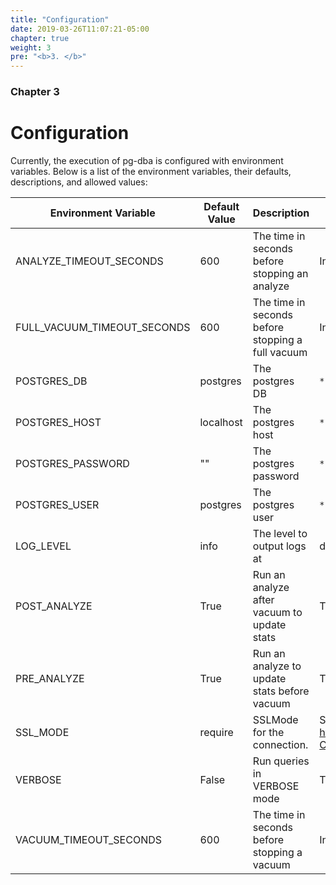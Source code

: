 ```yaml
---
title: "Configuration"
date: 2019-03-26T11:07:21-05:00
chapter: true
weight: 3
pre: "<b>3. </b>"
---
```


### Chapter 3

# Configuration

Currently, the execution of pg-dba is configured with environment variables.
Below is a list of the environment variables, their defaults, descriptions,
and allowed values:


| Environment Variable        | Default Value | Description                                       | Allowed Values                                                            |
|-----------------------------|---------------|---------------------------------------------------|---------------------------------------------------------------------------|
| ANALYZE_TIMEOUT_SECONDS     | 600           | The time in seconds before stopping an analyze    | Integer greater than 0                                                    |
| FULL_VACUUM_TIMEOUT_SECONDS | 600           | The time in seconds before stopping a full vacuum | Integer greater than 0                                                    |
| POSTGRES_DB                 | postgres      | The postgres DB                                   | `*`                                                                       |
| POSTGRES_HOST               | localhost     | The postgres host                                 | `*`                                                                       |
| POSTGRES_PASSWORD           | ""            | The postgres password                             | `*`                                                                       |
| POSTGRES_USER               | postgres      | The postgres user                                 | `*`                                                                       |
| LOG_LEVEL                   | info          | The level to output logs at                       | debug, info, warn, error                                                  |
| POST_ANALYZE                | True          | Run an analyze after vacuum to update stats       | True, False                                                               |
| PRE_ANALYZE                 | True          | Run an analyze to update stats before vacuum      | True, False                                                               |
| SSL_MODE                    | require       | SSLMode for the connection.                       | See https://godoc.org/github.com/lib/pq#hdr-Connection_String_Parameters  |
| VERBOSE                     | False         | Run queries in VERBOSE mode                       | True, False                                                               |
| VACUUM_TIMEOUT_SECONDS      | 600           | The time in seconds before stopping a vacuum      | Integer greater than 0                                                    |
